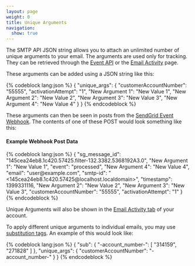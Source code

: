 ```yaml
---
layout: page
weight: 0
title: Unique Arguments
navigation:
  show: true
---
```


The SMTP API JSON string allows you to attach an unlimited number of unique arguments to your email. The arguments are used only for tracking. They can be retrieved through the [Event API]({{root_url}}/API_Reference/Webhooks/event.html) or the [Email Activity]({{root_url}}/Delivery_Metrics/email_activity.html) page.

These arguments can be added using a JSON string like this:

{% codeblock lang:json %}
{
  "unique_args": {
    "customerAccountNumber": "55555",
    "activationAttempt": "1",
    "New Argument 1": "New Value 1",
    "New Argument 2": "New Value 2",
    "New Argument 3": "New Value 3",
    "New Argument 4": "New Value 4"
  }
}
{% endcodeblock %}

These arguments can then be seen in posts from the [SendGrid Event Webhook]({{root_url}}/API_Reference/Webhooks/index.html). The contents of one of these POST would look something like this:

<h4>Example Webhook Post Data</h4>
{% codeblock lang:json %}
{
  "sg_message_id": "145cea24eb8.1c420.57425.filter-132.3382.5368192A3.0",
  "New Argument 1": "New Value 1",
  "event": "processed",
  "New Argument 4": "New Value 4",
  "email": "user@example.com",
  "smtp-id": "<145cea24eb8.1c420.57425@localhost.localdomain>",
  "timestamp": 1399331116,
  "New Argument 2": "New Value 2",
  "New Argument 3": "New Value 3",
  "customerAccountNumber": "55555",
  "activationAttempt": "1"
}
{% endcodeblock %}

Unique Arguments will also be shown in the [Email Activity tab](https://sendgrid.com/logs/index) of your account.

To apply different unique arguments to individual emails, you may use [substitution tags]({{root_url}}/API_Reference/SMTP_API/substitution_tags.html). An example of this would look like:

{% codeblock lang:json %}
{
  "sub": {
    "-account_number-": [
      "314159",
      "271828"
    ]
  },
  "unique_args": {
    "customerAccountNumber": "-account_number-"
  }
}
{% endcodeblock %}
